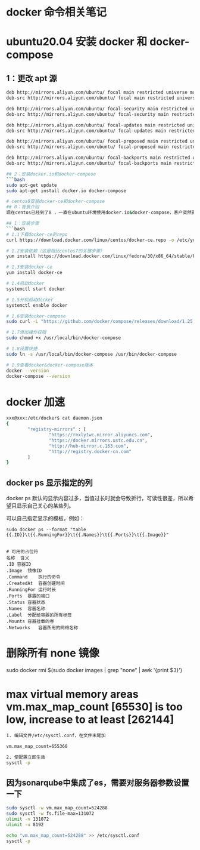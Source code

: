 # docker 命令相关笔记

# ubuntu20.04 安装 docker 和 docker-compose

## 1：更改 apt 源

````bash
deb http://mirrors.aliyun.com/ubuntu/ focal main restricted universe multiverse
deb-src http://mirrors.aliyun.com/ubuntu/ focal main restricted universe multiverse

deb http://mirrors.aliyun.com/ubuntu/ focal-security main restricted universe multiverse
deb-src http://mirrors.aliyun.com/ubuntu/ focal-security main restricted universe multiverse

deb http://mirrors.aliyun.com/ubuntu/ focal-updates main restricted universe multiverse
deb-src http://mirrors.aliyun.com/ubuntu/ focal-updates main restricted universe multiverse

deb http://mirrors.aliyun.com/ubuntu/ focal-proposed main restricted universe multiverse
deb-src http://mirrors.aliyun.com/ubuntu/ focal-proposed main restricted universe multiverse

deb http://mirrors.aliyun.com/ubuntu/ focal-backports main restricted universe multiverse
deb-src http://mirrors.aliyun.com/ubuntu/ focal-backports main restricted universe multiverse

## 2：安装docker.io和docker-compose
```bash
sudo apt-get update
sudo apt-get install docker.io docker-compose

# centos8安装docker-ce和docker-compose
## 0：背景介绍
现在centos已经到了8 ，一直在ubuntu环境使用docker.io&docker-compose，客户突然要求使用centos8，尝试安装docker-ce&docker-compose，不料竟然还报了个错（缺少依赖），故及时记录一下，方便其他同学。

## 1：安装步骤
```bash
# 1.1下载docker-ce的repo
curl https://download.docker.com/linux/centos/docker-ce.repo -o /etc/yum.repos.d/docker-ce.repo

# 1.2安装依赖（这是相比centos7的关键步骤）
yum install https://download.docker.com/linux/fedora/30/x86_64/stable/Packages/containerd.io-1.2.6-3.3.fc30.x86_64.rpm

# 1.3安装docker-ce
yum install docker-ce

# 1.4启动docker
systemctl start docker

# 1.5开机启动docker
systemctl enable docker

# 1.6安装docker-compose
sudo curl -L "https://github.com/docker/compose/releases/download/1.25.5/docker-compose-$(uname -s)-$(uname -m)" -o /usr/local/bin/docker-compose

# 1.7添加操作权限
sudo chmod +x /usr/local/bin/docker-compose

# 1.8设置快捷
sudo ln -s /usr/local/bin/docker-compose /usr/bin/docker-compose

# 1.9查看docker&docker-compose版本
docker --version
docker-compose --version
````

# docker 加速

```bash
xxx@xxx:/etc/docker$ cat daemon.json
{
        "registry-mirrors" : [
                "https://rnxly1wc.mirror.aliyuncs.com",
                "https://docker.mirrors.ustc.edu.cn",
                "http://hub-mirror.c.163.com",
                "http://registry.docker-cn.com"
        ]
}
```

## docker ps 显示指定的列

docker ps 默认的显示内容过多，当值过长时就会导致折行，可读性很差，所以希望只显示自己关心的某些列。

可以自己指定显示的模板，例如：

```shell script
sudo docker ps --format "table {{.ID}}\t{{.RunningFor}}\t{{.Names}}\t{{.Ports}}\t{{.Image}}"


# 可用的占位符
名称	含义
.ID	容器ID
.Image	镜像ID
.Command	执行的命令
.CreatedAt	容器创建时间
.RunningFor	运行时长
.Ports	暴露的端口
.Status	容器状态
.Names	容器名称
.Label	分配给容器的所有标签
.Mounts	容器挂载的卷
.Networks	容器所用的网络名称
```

# 删除所有 none 镜像

sudo docker rmi $(sudo docker images | grep "none" | awk '{print $3}')


# max virtual memory areas vm.max_map_count [65530] is too low, increase to at least [262144]

```bash
1. 编辑文件/etc/sysctl.conf，在文件末尾加

vm.max_map_count=655360

2. 使配置立即生效
sysctl -p
```

## 因为sonarqube中集成了es，需要对服务器参数设置一下

```sh
sudo sysctl -w vm.max_map_count=524288
sudo sysctl -w fs.file-max=131072
ulimit -n 131072
ulimit -u 8192

echo "vm.max_map_count=524288" >> /etc/sysctl.conf
sysctl -p
```
